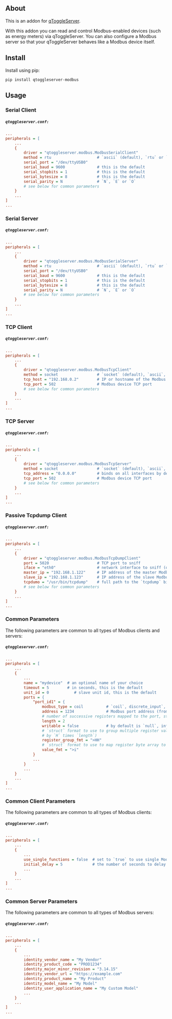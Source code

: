 ## About

This is an addon for [qToggleServer](https://github.com/qtoggle/qtoggleserver).

With this addon you can read and control Modbus-enabled devices (such as energy meters) via qToggleServer. You can also
configure a Modbus server so that your qToggleServer behaves like a Modbus device itself.


## Install

Install using pip:

    pip install qtoggleserver-modbus


## Usage

### Serial Client

##### `qtoggleserver.conf:`
``` ini
...
peripherals = [
    ...
    {
        driver = "qtoggleserver.modbus.ModbusSerialClient"
        method = rtu                    # `ascii` (default), `rtu` or `binary`
        serial_port = "/dev/ttyUSB0"
        serial_baud = 9600              # this is the default
        serial_stopbits = 1             # this is the default
        serial_bytesize = 8             # this is the default
        serial_parity = N               # `N`, `E` or `O`
        # see below for common parameters
    }
    ...
]
...
```

### Serial Server

##### `qtoggleserver.conf:`
``` ini
...
peripherals = [
    ...
    {
        driver = "qtoggleserver.modbus.ModbusSerialServer"
        method = rtu                    # `ascii` (default), `rtu` or `binary`
        serial_port = "/dev/ttyUSB0"
        serial_baud = 9600              # this is the default
        serial_stopbits = 1             # this is the default
        serial_bytesize = 8             # this is the default
        serial_parity = N               # `N`, `E` or `O`
        # see below for common parameters
    }
    ...
]
...
```

### TCP Client

##### `qtoggleserver.conf:`
``` ini
...
peripherals = [
    ...
    {
        driver = "qtoggleserver.modbus.ModbusTcpClient"
        method = socket                 # `socket` (default), `ascii`, `rtu` or `binary`
        tcp_host = "192.168.0.2"        # IP or hostname of the Modbus device
        tcp_port = 502                  # Modbus device TCP port
        # see below for common parameters
    }
    ...
]
...
```

### TCP Server

##### `qtoggleserver.conf:`
``` ini
...
peripherals = [
    ...
    {
        driver = "qtoggleserver.modbus.ModbusTcpServer"
        method = socket                 # `socket` (default), `ascii`, `rtu` or `binary`
        tcp_address = "0.0.0.0"         # binds on all interfaces by default
        tcp_port = 502                  # Modbus device TCP port
        # see below for common parameters
    }
    ...
]
...
```

### Passive Tcpdump Client

##### `qtoggleserver.conf:`
``` ini
...
peripherals = [
    ...
    {
        driver = "qtoggleserver.modbus.ModbusTcpDumpClient"
        port = 5020                     # TCP port to sniff
        iface = "eth0"                  # network interface to sniff (defaults to `any`)
        master_ip = "192.168.1.122"     # IP address of the master Modbus machine (optional) 
        slave_ip = "192.168.1.123"      # IP address of the slave Modbus machine (optional)
        tcpdumo = "/usr/bin/tcpdump"    # full path to the `tcpdump` binary (optional) 
        # see below for common parameters
    }
    ...
]
...
```

### Common Parameters

The following parameters are common to all types of Modbus clients and servers:

##### `qtoggleserver.conf:`
``` ini
...
peripherals = [
    ...
    {
        ...
        name = "mydevice"  # an optional name of your choice
        timeout = 5        # in seconds, this is the default
        unit_id = 0           # slave unit id, this is the default
        ports = {
            "port_id1" = {
                modbus_type = coil          # `coil`, discrete_input`, `input_register` or `holding_register`
                address = 1234              # Modbus port address (from `0000` to `9999`)
                # number of successive registers mapped to the port, starting at `address` (defaults to `1`)
                length = 2
                writable = false            # by default is `null`, inferred from `modbus_type`
                # `struct` format to use to group multiple register values into a byte array (defaults to `>` followed
                # by `H` times `length`)
                register_group_fmt = ">HH"
                # `struct` format to use to map register byte array to port value (defaults to `>h`)
                value_fmt = ">i"
            }
            ...
        }
        ...
    }
    ...
]
...
```

### Common Client Parameters

The following parameters are common to all types of Modbus clients:

##### `qtoggleserver.conf:`
``` ini
...
peripherals = [
    ...
    {
        ...
        use_single_functions = false  # set to `true` to use single Modbus access functions instead of multi ones
        initial_delay = 5             # the number of seconds to delay polling after connection (defaults to `0`)
        ...
    }
    ...
]
...
```

### Common Server Parameters

The following parameters are common to all types of Modbus servers:

##### `qtoggleserver.conf:`
``` ini
...
peripherals = [
    ...
    {
        ...
        identity_vendor_name = "My Vendor"
        identity_product_code = "PROD1234"
        identity_major_minor_revision = "3.14.15"
        identity_vendor_url = "https://example.com"
        identity_product_name = "My Product"
        identity_model_name = "My Model"
        identity_user_application_name = "My Custom Model"
        ...
    }
    ...
]
...
```
